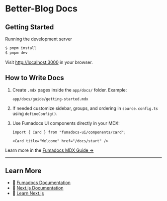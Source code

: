 
# Better-Blog Docs

## Getting Started

Running the development server

```bash
$ pnpm install
$ pnpm dev
```

Visit [http://localhost:3000](http://localhost:3000) in your browser.


## How to Write Docs

1. Create `.mdx` pages inside the `app/docs/` folder.
   Example:

   ```bash
   app/docs/guide/getting-started.mdx
   ```

2. If needed customize sidebar, groups, and ordering in `source.config.ts` using `defineConfig()`.

3. Use Fumadocs UI components directly in your MDX:

   ```mdx
   import { Card } from "fumadocs-ui/components/card";

   <Card title="Welcome" href="/docs/start" />
   ```

Learn more in the [Fumadocs MDX Guide →](https://fumadocs.dev/docs/mdx)

---

## Learn More

- 🔗 [Fumadocs Documentation](https://fumadocs.dev)
- 🔗 [Next.js Documentation](https://nextjs.org/docs)
- 🔗 [Learn Next.js](https://nextjs.org/learn)

